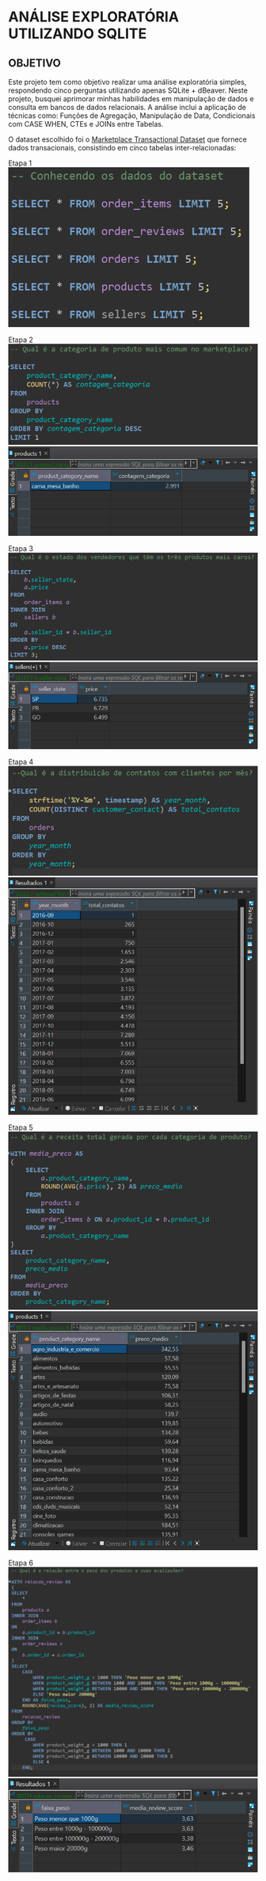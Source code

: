 # ANÁLISE EXPLORATÓRIA UTILIZANDO SQLITE

## OBJETIVO
Este projeto tem como objetivo realizar uma análise exploratória simples, respondendo cinco perguntas utilizando apenas SQLite + dBeaver. 
Neste projeto, busquei aprimorar minhas habilidades em manipulação de dados e consulta em bancos de dados relacionais. A análise inclui a aplicação de técnicas como:
Funções de Agregação, Manipulação de Data, Condicionais com CASE WHEN, CTEs e JOINs entre Tabelas.

O dataset escolhido foi o [Marketplace Transactional Dataset](https://www.kaggle.com/datasets/petewojtczak/raw-transactional-data) que fornece dados transacionais, consistindo em cinco tabelas inter-relacionadas:

Etapa 1<br>
![pergunta1](imgs/img1%20-%20conhecendodataset.png)

Etapa 2<br>
![pergunta1](imgs/img2%20-%20ask1.png)
![pergunta1](imgs/img2%20-%20ask1r.png)

Etapa 3<br>
![pergunta1](imgs/img3%20-%20ask2.png)
![pergunta1](imgs/img3%20-%20ask2r.png)

Etapa 4<br>
![pergunta1](imgs/img4%20-%20ask3.png)
![pergunta1](imgs/img4%20-%20ask3r.png)

Etapa 5<br>
![pergunta1](imgs/img5%20-%20ask4.png)
![pergunta1](imgs/img5%20-%20ask4r.png)

Etapa 6<br>
![pergunta1](imgs/img6%20-%20ask5.png)
![pergunta1](imgs/img6%20-%20ask5r.png)


